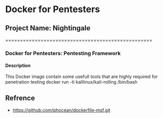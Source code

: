 # Docker for Pentesters
## Project Name: Nightingale
==================================================
### Docker for Pentesters: Pentesting Framework 

#### Description
This Docker image contain some usefull tools that are highly required for penetration testing
docker run -ti kalilinux/kali-rolling /bin/bash



## Refrence 
- https://github.com/phocean/dockerfile-msf.git